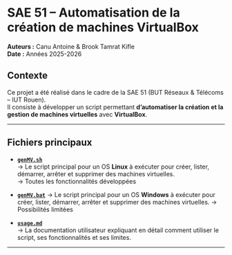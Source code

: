 # SAE 51 – Automatisation de la création de machines VirtualBox

**Auteurs :** Canu Antoine & Brook Tamrat Kifle  
**Date :** Années 2025-2026  

## Contexte
Ce projet a été réalisé dans le cadre de la SAE 51 (BUT Réseaux & Télécoms – IUT Rouen).  
Il consiste à développer un script permettant **d’automatiser la création et la gestion de machines virtuelles** avec **VirtualBox**.

---

## Fichiers principaux

- **[`genMV.sh`](./genMV.sh)**  
  → Le script principal pour un OS **Linux** à exécuter pour créer, lister, démarrer, arrêter et supprimer des machines virtuelles.  
  → Toutes les fonctionnalités développées

- **[`genMV.bat`](./genMV.bat)**
  → Le script principal pour un OS **Windows** à exécuter pour créer, lister, démarrer, arrêter et supprimer des machines virtuelles. 
  → Possibilités limitées

- **[`usage.md`](./usage.md)**  
  → La documentation utilisateur expliquant en détail comment utiliser le script, ses fonctionnalités et ses limites.  

---